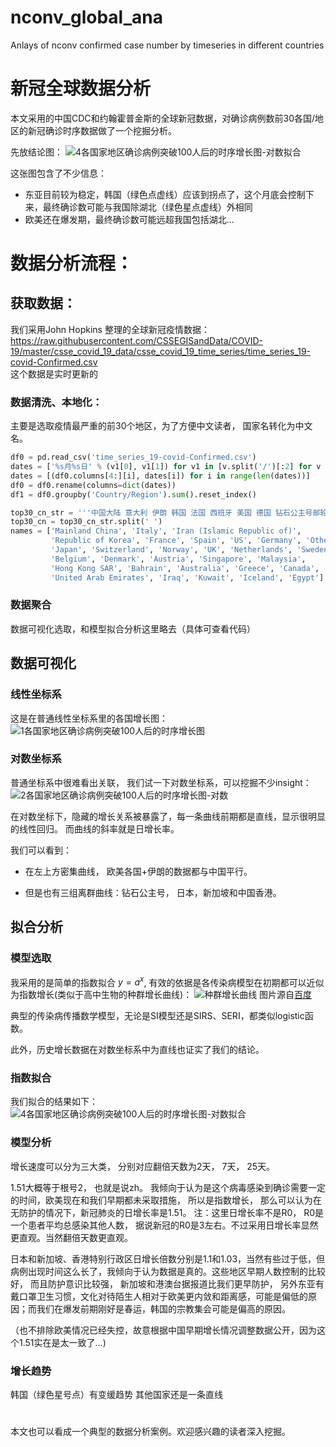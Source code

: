 # nconv_global_ana
Anlays of nconv confirmed case number by timeseries in different countries  
# 新冠全球数据分析
本文采用的中国CDC和约翰霍普金斯的全球新冠数据，对确诊病例数前30各国/地区的新冠确诊时序数据做了一个挖掘分析。

先放结论图：
![4各国家地区确诊病例突破100人后的时序增长图-对数拟合](img/4各国家地区确诊病例突破100人后的时序增长图-对数拟合.png)

这张图包含了不少信息：

- 东亚目前较为稳定，韩国（绿色点虚线）应该到拐点了，这个月底会控制下来，最终确诊数可能与我国除湖北（绿色星点虚线）外相同
- 欧美还在爆发期，最终确诊数可能远超我国包括湖北...

# 数据分析流程：
## 获取数据：
我们采用John Hopkins 整理的全球新冠疫情数据：https://raw.githubusercontent.com/CSSEGISandData/COVID-19/master/csse_covid_19_data/csse_covid_19_time_series/time_series_19-covid-Confirmed.csv    
这个数据是实时更新的
​
### 数据清洗、本地化：
主要是选取疫情最严重的前30个地区，为了方便中文读者， 国家名转化为中文名。
```python
df0 = pd.read_csv('time_series_19-covid-Confirmed.csv')
dates = ['%s月%s日' % (v1[0], v1[1]) for v1 in [v.split('/')[:2] for v in df0.columns[4:]]]
dates = [(df0.columns[4:][i], dates[i]) for i in range(len(dates))]
df0 = df0.rename(columns=dict(dates))
df1 = df0.groupby('Country/Region').sum().reset_index()

top30_cn_str = '''中国大陆 意大利 伊朗 韩国 法国 西班牙 美国 德国 钻石公主号邮轮 日本 瑞士 挪威 英国 荷兰 瑞典 比利时 丹麦 奥地利 新加坡 马来西亚 香港特别行政区 巴林王国 澳大利亚 希腊 加拿大 阿联酋 伊拉克 科威特 冰岛 埃及'''
top30_cn = top30_cn_str.split(' ')
names = ['Mainland China', 'Italy', 'Iran (Islamic Republic of)',
         'Republic of Korea', 'France', 'Spain', 'US', 'Germany', 'Others',
         'Japan', 'Switzerland', 'Norway', 'UK', 'Netherlands', 'Sweden',
         'Belgium', 'Denmark', 'Austria', 'Singapore', 'Malaysia',
         'Hong Kong SAR', 'Bahrain', 'Australia', 'Greece', 'Canada',
         'United Arab Emirates', 'Iraq', 'Kuwait', 'Iceland', 'Egypt']
```

### 数据聚合
数据可视化选取，和模型拟合分析这里略去（具体可查看代码）

## 数据可视化
### 线性坐标系
这是在普通线性坐标系里的各国增长图：
![1各国家地区确诊病例突破100人后的时序增长图](img/1各国家地区确诊病例突破100人后的时序增长图.png)

### 对数坐标系

普通坐标系中很难看出关联， 我们试一下对数坐标系，可以挖掘不少insight：
![2各国家地区确诊病例突破100人后的时序增长图-对数](img/2各国家地区确诊病例突破100人后的时序增长图-对数.png)

在对数坐标下，隐藏的增长关系被暴露了，每一条曲线前期都是直线，显示很明显的线性回归。
而曲线的斜率就是日增长率。

我们可以看到：

- 在左上方密集曲线， 欧美各国+伊朗的数据都与中国平行。

- 但是也有三组离群曲线：钻石公主号， 日本，新加坡和中国香港。


## 拟合分析
### 模型选取
我采用的是简单的指数拟合 $y=a^x$,
有效的依据是各传染病模型在初期都可以近似为指数增长(类似于高中生物的种群增长曲线)：
![种群增长曲线](img/种群增长曲线.jpg)
图片源自[百度](https://bkimg.cdn.bcebos.com/pic/78310a55b319ebc4f14ae9a08e26cffc1e1716dc?x-bce-process=image/resize,m_lfit,w_268,limit_1/format,f_jpg)

典型的传染病传播数学模型，无论是SI模型还是SIRS、SERI，都类似logistic函数。

此外，历史增长数据在对数坐标系中为直线也证实了我们的结论。

### 指数拟合
我们拟合的结果如下：
![4各国家地区确诊病例突破100人后的时序增长图-对数拟合](img/4各国家地区确诊病例突破100人后的时序增长图-对数拟合.png)

### 模型分析
增长速度可以分为三大类， 分别对应翻倍天数为2天， 7天， 25天。

1.51大概等于根号2， 也就是说zh。
我倾向于认为是这个病毒感染到确诊需要一定的时间，欧美现在和我们早期都未采取措施， 所以是指数增长， 那么可以认为在无防护的情况下，新冠肺炎的日增长率是1.51。
注：这里日增长率不是R0， R0是一个患者平均总感染其他人数， 据说新冠的R0是3左右。不过采用日增长率显然更直观。当然翻倍天数更直观。

日本和新加坡、香港特别行政区日增长倍数分别是1.1和1.03，当然有些过于低，但病例出现时间这么长了，我倾向于认为数据是真的。这些地区早期人数控制的比较好， 而且防护意识比较强， 新加坡和港澳台据报道比我们更早防护， 另外东亚有戴口罩卫生习惯，文化对待陌生人相对于欧美更内敛和距离感，可能是偏低的原因；而我们在爆发前期刚好是春运，韩国的宗教集会可能是偏高的原因。


（也不排除欧美情况已经失控，故意根据中国早期增长情况调整数据公开，因为这个1.51实在是太一致了...)


### 增长趋势
韩国（绿色星号点）有变缓趋势
其他国家还是一条直线

# 
本文也可以看成一个典型的数据分析案例。欢迎感兴趣的读者深入挖掘。
